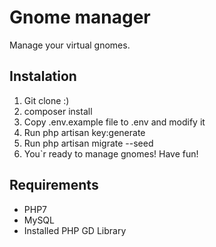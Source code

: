 # Gnome manager
Manage your virtual gnomes.

## Instalation
1. Git clone :)
2. composer install
3. Copy .env.example file to .env and modify it
4. Run php artisan key:generate
5. Run php artisan migrate --seed
6. You`r ready to manage gnomes! Have fun!

## Requirements
* PHP7
* MySQL
* Installed PHP GD Library
